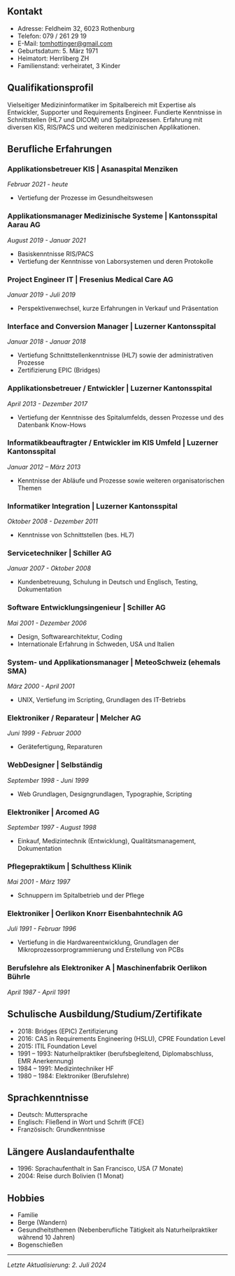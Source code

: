 ## Kontakt
- Adresse: Feldheim 32, 6023 Rothenburg
- Telefon: 079 / 261 29 19
- E-Mail: tomhottinger@gmail.com
- Geburtsdatum: 5. März 1971
- Heimatort: Herrliberg ZH
- Familienstand: verheiratet, 3 Kinder

## Qualifikationsprofil
Vielseitiger Medizininformatiker im Spitalbereich mit Expertise als Entwickler, Supporter und Requirements Engineer. Fundierte Kenntnisse in Schnittstellen (HL7 und DICOM) und Spitalprozessen. Erfahrung mit diversen KIS, RIS/PACS und weiteren medizinischen Applikationen.

## Berufliche Erfahrungen

### Applikationsbetreuer KIS | Asanaspital Menziken
*Februar 2021 - heute*
- Vertiefung der Prozesse im Gesundheitswesen

### Applikationsmanager Medizinische Systeme | Kantonsspital Aarau AG
*August 2019 - Januar 2021*
- Basiskenntnisse RIS/PACS
- Vertiefung der Kenntnisse von Laborsystemen und deren Protokolle

### Project Engineer IT | Fresenius Medical Care AG
*Januar 2019 - Juli 2019*
- Perspektivenwechsel, kurze Erfahrungen in Verkauf und Präsentation

### Interface and Conversion Manager | Luzerner Kantonsspital
*Januar 2018 - Januar 2018*
- Vertiefung Schnittstellenkenntnisse (HL7) sowie der administrativen Prozesse
- Zertifizierung EPIC (Bridges)

### Applikationsbetreuer / Entwickler | Luzerner Kantonsspital
*April 2013 - Dezember 2017*
- Vertiefung der Kenntnisse des Spitalumfelds, dessen Prozesse und des Datenbank Know-Hows

### Informatikbeauftragter / Entwickler im KIS Umfeld | Luzerner Kantonsspital
*Januar 2012 – März 2013*
- Kenntnisse der Abläufe und Prozesse sowie weiteren organisatorischen Themen

### Informatiker Integration | Luzerner Kantonsspital
*Oktober 2008 - Dezember 2011*
- Kenntnisse von Schnittstellen (bes. HL7)

### Servicetechniker | Schiller AG
*Januar 2007 - Oktober 2008*
- Kundenbetreuung, Schulung in Deutsch und Englisch, Testing, Dokumentation

### Software Entwicklungsingenieur | Schiller AG
*Mai 2001 - Dezember 2006*
- Design, Softwarearchitektur, Coding
- Internationale Erfahrung in Schweden, USA und Italien

### System- und Applikationsmanager | MeteoSchweiz (ehemals SMA)
*März 2000 - April 2001*
- UNIX, Vertiefung im Scripting, Grundlagen des IT-Betriebs

### Elektroniker / Reparateur | Melcher AG
*Juni 1999 - Februar 2000*
- Gerätefertigung, Reparaturen

### WebDesigner | Selbständig
*September 1998 - Juni 1999*
- Web Grundlagen, Designgrundlagen, Typographie, Scripting

### Elektroniker | Arcomed AG
*September 1997 - August 1998*
- Einkauf, Medizintechnik (Entwicklung), Qualitätsmanagement, Dokumentation

### Pflegepraktikum | Schulthess Klinik
*Mai 2001 - März 1997*
- Schnuppern im Spitalbetrieb und der Pflege

### Elektroniker | Oerlikon Knorr Eisenbahntechnik AG
*Juli 1991 - Februar 1996*
- Vertiefung in die Hardwareentwicklung, Grundlagen der Mikroprozessorprogrammierung und Erstellung von PCBs

### Berufslehre als Elektroniker A | Maschinenfabrik Oerlikon Bührle
*April 1987 - April 1991*

## Schulische Ausbildung/Studium/Zertifikate
- 2018: Bridges (EPIC) Zertifizierung
- 2016: CAS in Requirements Engineering (HSLU), CPRE Foundation Level
- 2015: ITIL Foundation Level
- 1991 – 1993: Naturheilpraktiker (berufsbegleitend, Diplomabschluss, EMR Anerkennung)
- 1984 – 1991: Medizintechniker HF
- 1980 – 1984: Elektroniker (Berufslehre)

## Sprachkenntnisse
- Deutsch: Muttersprache
- Englisch: Fließend in Wort und Schrift (FCE)
- Französisch: Grundkenntnisse

## Längere Auslandaufenthalte
- 1996: Sprachaufenthalt in San Francisco, USA (7 Monate)
- 2004: Reise durch Bolivien (1 Monat)

## Hobbies
- Familie
- Berge (Wandern)
- Gesundheitsthemen (Nebenberufliche Tätigkeit als Naturheilpraktiker während 10 Jahren)
- Bogenschießen

---

*Letzte Aktualisierung: 2. Juli 2024*
